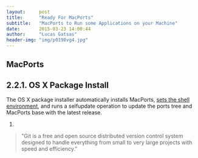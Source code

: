 ```yaml
---
layout:     post
title:      "Ready For MacPorts"
subtitle:   "MacPorts to Run some Applications on your Machine"
date:       2015-03-23 14:00:44
author:     "Lucas Gatsas"
header-img: "img/p0198vg4.jpg"
---
```

<h2 class="section-heading"><strong>MacPorts</strong> </h2>

<h2 class="section-heading">2.2.1. OS X Package Install</h2>




The OS X package installer automatically installs MacPorts, [ sets the shell environment](https://guide.macports.org/chunked/installing.shell.html), and runs a selfupdate operation to update the ports tree and MacPorts base with the latest release.


1.



<blockquote>
	"Git is a free and open source distributed version control system designed to handle everything from small to very large projects with speed and efficiency."
</blockquote>